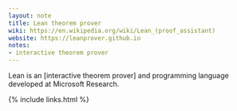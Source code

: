 ```yaml
---
layout: note
title: Lean theorem prover
wiki: https://en.wikipedia.org/wiki/Lean_(proof_assistant)
website: https://leanprover.github.io
notes:
- interactive theorem prover
---
```


Lean is an [interactive theorem prover] and programming language developed
at Microsoft Research.

{% include links.html %}
